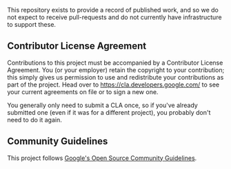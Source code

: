 This repository exists to provide a record of published work, and so we do not expect to receive pull-requests and do
not currently have infrastructure to support these.

## Contributor License Agreement

Contributions to this project must be accompanied by a Contributor License Agreement. You (or your employer) retain the
copyright to your contribution; this simply gives us permission to use and redistribute your contributions as part of
the project. Head over to <https://cla.developers.google.com/> to see your current agreements on file or to sign a new
one.

You generally only need to submit a CLA once, so if you've already submitted one
(even if it was for a different project), you probably don't need to do it again.

## Community Guidelines

This project follows
[Google's Open Source Community Guidelines](https://opensource.google.com/conduct/).
